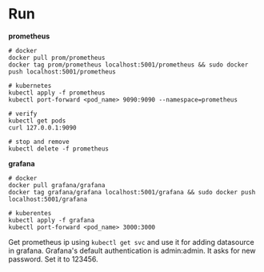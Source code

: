 # Run

**prometheus**

```
# docker
docker pull prom/prometheus
docker tag prom/prometheus localhost:5001/prometheus && sudo docker push localhost:5001/prometheus

# kubernetes
kubectl apply -f prometheus
kubectl port-forward <pod_name> 9090:9090 --namespace=prometheus

# verify
kubectl get pods
curl 127.0.0.1:9090

# stop and remove
kubectl delete -f prometheus
```

**grafana**

```
# docker
docker pull grafana/grafana
docker tag grafana/grafana localhost:5001/grafana && sudo docker push localhost:5001/grafana

# kuberentes
kubectl apply -f grafana
kubectl port-forward <pod_name> 3000:3000
```

Get prometheus ip using `kubectl get svc` and use it for adding datasource in grafana.
Grafana's default authentication is admin:admin. It asks for new password. Set it to 123456.

